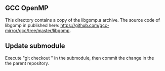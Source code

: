 ## GCC OpenMP
This directory contains a copy of the libgomp.a archive. The source code of libgomp in published here: https://github.com/gcc-mirror/gcc/tree/master/libgomp.

## Update submodule
Execute "git checkout <revision hash>" in the submodule, then commit the change in the the parent repository.
